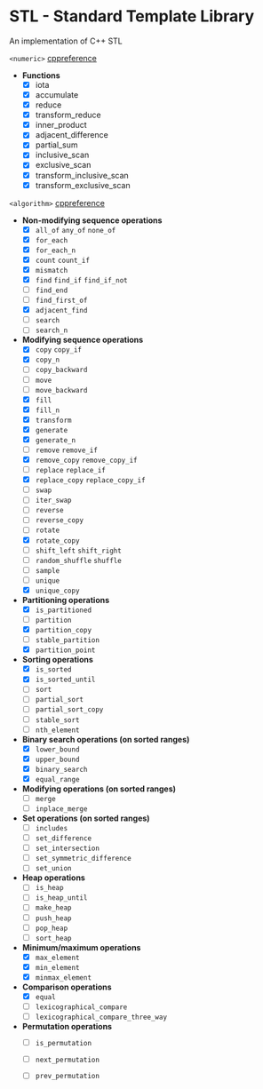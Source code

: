 # STL - Standard Template Library
An implementation of C++ STL

`<numeric>` [cppreference](https://en.cppreference.com/w/cpp/header/numeric)

- **Functions**
	- [x] iota
	- [x] accumulate
	- [x] reduce
	- [x] transform_reduce
	- [x] inner_product
	- [x] adjacent_difference
	- [x] partial_sum
	- [x] inclusive_scan
	- [x] exclusive_scan
	- [x] transform_inclusive_scan
	- [x] transform_exclusive_scan

`<algorithm>` [cppreference](https://en.cppreference.com/w/cpp/header/algorithm)

- **Non-modifying sequence operations**
	- [x] `all_of` `any_of` `none_of`
	- [x] `for_each`
	- [x] `for_each_n`
	- [x] `count` `count_if`
	- [x] `mismatch`
	- [x] `find` `find_if` `find_if_not`
	- [ ] `find_end`
	- [ ] `find_first_of`
	- [x] `adjacent_find`
	- [ ] `search`
	- [ ] `search_n`
- **Modifying sequence operations**
    - [x] `copy` `copy_if`
	- [x] `copy_n`
	- [ ] `copy_backward`
	- [ ] `move`
	- [ ] `move_backward`
	- [x] `fill`
	- [x] `fill_n`
	- [x] `transform`
	- [x] `generate`
	- [x] `generate_n`
	- [ ] `remove` `remove_if`
	- [x] `remove_copy` `remove_copy_if`
	- [ ] `replace` `replace_if`
	- [x] `replace_copy` `replace_copy_if`
	- [ ] `swap`
	- [ ] `iter_swap`
	- [ ] `reverse`
	- [ ] `reverse_copy`
	- [ ] `rotate`
	- [x] `rotate_copy`
	- [ ] `shift_left` `shift_right`
	- [ ] `random_shuffle` `shuffle`
	- [ ] `sample`
	- [ ] `unique`
	- [x] `unique_copy`
- **Partitioning operations**
	- [x] `is_partitioned`
	- [ ] `partition`
	- [x] `partition_copy`
	- [ ] `stable_partition`
	- [x] `partition_point`
- **Sorting operations**
	- [x] `is_sorted`
	- [x] `is_sorted_until`
	- [ ] `sort`
	- [ ] `partial_sort`
	- [ ] `partial_sort_copy`
	- [ ] `stable_sort`
	- [ ] `nth_element`
- **Binary search operations (on sorted ranges)**
	- [x] `lower_bound`
	- [x] `upper_bound`
	- [x] `binary_search`
	- [x] `equal_range`
- **Modifying operations (on sorted ranges)**
	- [ ] `merge`
	- [ ] `inplace_merge`
- **Set operations (on sorted ranges)**
	- [ ] `includes`
	- [ ] `set_difference`
	- [ ] `set_intersection`
	- [ ] `set_symmetric_difference`
	- [ ] `set_union`
- **Heap operations**
	- [ ] `is_heap`
	- [ ] `is_heap_until`
	- [ ] `make_heap`
	- [ ] `push_heap`
	- [ ] `pop_heap`
	- [ ] `sort_heap`
- **Minimum/maximum operations**
	- [x] `max_element`
	- [x] `min_element`
	- [x] `minmax_element`
- **Comparison operations**
	- [x] `equal`
	- [ ] `lexicographical_compare`
	- [ ] `lexicographical_compare_three_way`
- **Permutation operations**
	- [ ] `is_permutation`
	- [ ] `next_permutation`
	- [ ] `prev_permutation`

